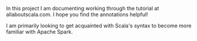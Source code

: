 In this project I am documenting working through the tutorial at 
allaboutscala.com. I hope you find the annotations helpful!

I am primarily looking to get acquainted with Scala's syntax 
to become more familiar with Apache Spark.